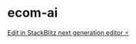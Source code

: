 # ecom-ai

[Edit in StackBlitz next generation editor ⚡️](https://stackblitz.com/~/github.com/burair-ahmed/ecom-ai)